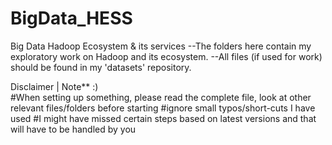 # BigData_HESS
Big Data Hadoop Ecosystem & its services
--The folders here contain my exploratory work on Hadoop and its ecosystem.
--All files (if used for work) should be found in my 'datasets' repository.

Disclaimer | Note** :)             
#When setting up something, please read the complete file, look at other relevant files/folders before starting
#ignore small typos/short-cuts I have used
#I might have missed certain steps based on latest versions and that will have to be handled by you


